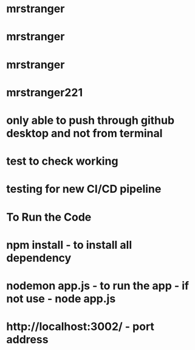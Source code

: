 # mrstranger
# mrstranger
# mrstranger
# mrstranger221
# only able to push through github desktop and not from terminal
# test to check working
# testing for new CI/CD pipeline
# To Run the Code
# npm install - to install all dependency
# nodemon app.js - to run the app - if not use - node app.js
# http://localhost:3002/ - port address